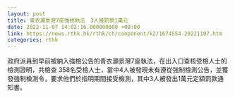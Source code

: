 ```yaml
---
layout: post
title: 青衣灝景灣7座強檢執法　3人被罰款1萬元
date: 2022-11-07 14:02:16.000000000 +08:00
link: https://news.rthk.hk/rthk/ch/component/k2/1674554-20221107.htm
categories: rthk
---
```


政府派員到早前被納入強檢公告的青衣灝景灣7座執法，在出入口查核受檢人士的檢測證明，共檢查 358名受檢人士，當中4人被發現未有遵從強制檢測公告，並獲發強制檢測令，要求他們於指明期間接受檢測，其中3人被發出1萬元定額罰款通知書。

